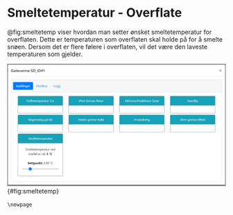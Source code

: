 # Smeltetemperatur - Overflate

@fig:smeltetemp viser hvordan man setter ønsket smeltetemperatur for overflaten. Dette er temperaturen som overflaten skal holde på for å smelte snøen. Dersom det er flere følere i overflaten, vil det være den laveste temperaturen som gjelder.

![Sette ønsket smeltetemperatur for overflate](smeltetemp.png){#fig:smeltetemp}

```{=latex}
\newpage
```
